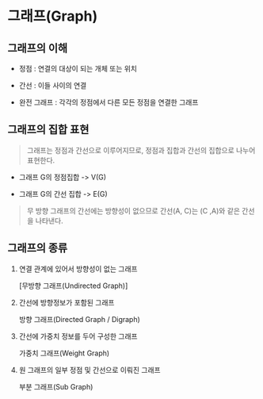 # 그래프(Graph)

## 그래프의 이해

* 정점 : 연결의 대상이 되는 개체 또는 위치

* 간선 : 이들 사이의 연결

* 완전 그래프 : 각각의 정점에서 다른 모든 정점을 연결한 그래프

## 그래프의 집합 표현
>그래프는 정점과 간선으로 이루어지므로, 정점과 집합과 간선의 집합으로 나누어 표현한다.

* 그래프 G의 정점집합 -> V(G)

* 그래프 G의 간선 집합 -> E(G)

>무 방향 그래프의 간선에는 방향성이 없으므로 간선(A, C)는 (C ,A)와 같은 간선을 나타낸다.

## 그래프의 종류

1. 연결 관계에 있어서 방향성이 없는 그래프

    [무방향 그래프(Undirected Graph)]

2. 간선에 방향정보가 포함된 그래프

    방향 그래프(Directed Graph / Digraph)

3. 간선에 가중치 정보를 두어 구성한 그래프

    가중치 그래프(Weight Graph)

4. 원 그래프의 일부 정점 및 간선으로  이뤄진 그래프

    부분 그래프(Sub Graph)